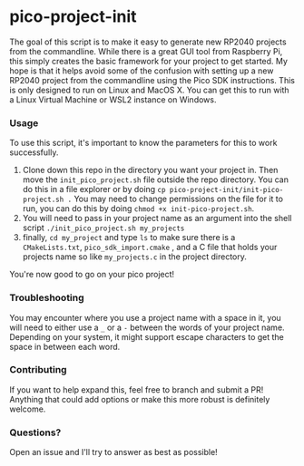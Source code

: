 # pico-project-init

The goal of this script is to make it easy to generate new RP2040 projects from the commandline. While there is a great GUI tool from Raspberry Pi,
this simply creates the basic framework for your project to get started. My hope is that it helps avoid some of the confusion with setting up a new RP2040
project from the commandline using the Pico SDK instructions. This is only designed to run on Linux and MacOS X. You can get this to run with a Linux Virtual Machine or WSL2 instance on Windows.

### Usage ###

To use this script, it's important to know the parameters for this to work successfully.

1. Clone down this repo in the directory you want your project in. Then move the `init_pico_project.sh` file outside the repo directory. You can do this in a file explorer or by doing `cp pico-project-init/init-pico-project.sh .` You may need to change permissions on the file for it to run, you can do this by doing `chmod +x init-pico-project.sh`.
2. You will need to pass in your project name as an argument into the shell script `./init_pico_project.sh my_projects` 
3. finally, `cd my_project` and type `ls` to make sure there is a `CMakeLists.txt`, `pico_sdk_import.cmake` , and a C file that holds your projects name so like `my_projects.c` in the project directory.

You're now good to go on your pico project!

### Troubleshooting 

You may encounter where you use a project name with a space in it, you will need to either use a `_` or a `-` between the words of your project name. Depending on your system, it might support escape characters to get the space in between each word.

### Contributing

If you want to help expand this, feel free to branch and submit a PR! Anything that could add options or make this more robust is definitely welcome.

### Questions?

Open an issue and I'll try to answer as best as possible!
